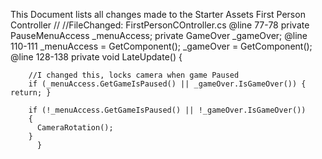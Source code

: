 This Document lists all changes made to the Starter Assets First Person Controller
//
//FileChanged:
FirstPersonCOntroller.cs 
  @line 77-78
      private PauseMenuAccess _menuAccess;
		  private GameOver _gameOver;
  @line 110-111
      _menuAccess = GetComponent<PauseMenuAccess>();
			_gameOver = GetComponent<GameOver>();
  @line 128-138 
      private void LateUpdate()
		  {

        //I changed this, locks camera when game Paused
        if (_menuAccess.GetGameIsPaused() || _gameOver.IsGameOver()) { return; }

        if (!_menuAccess.GetGameIsPaused() || !_gameOver.IsGameOver())
        {
          CameraRotation();
        }
		  }
